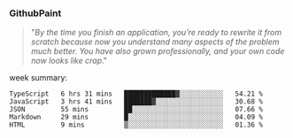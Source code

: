 
### GithubPaint

>"*By the time you finish an application, you’re ready to rewrite it from scratch because now you understand many aspects of the problem much better. You have also grown professionally, and your own code now looks like crap*." 

week summary: 
<!--START_SECTION:waka-->
```text
TypeScript   6 hrs 31 mins   █████████████▓░░░░░░░░░░░   54.21 % 
JavaScript   3 hrs 41 mins   ███████▓░░░░░░░░░░░░░░░░░   30.68 % 
JSON         55 mins         ██░░░░░░░░░░░░░░░░░░░░░░░   07.66 % 
Markdown     29 mins         █░░░░░░░░░░░░░░░░░░░░░░░░   04.09 % 
HTML         9 mins          ▒░░░░░░░░░░░░░░░░░░░░░░░░   01.36 % 
```
<!--END_SECTION:waka-->

